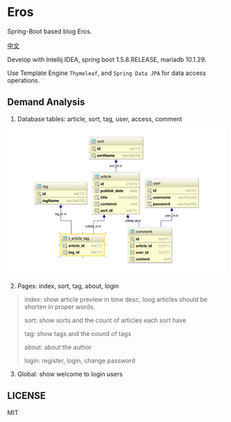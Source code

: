 # Eros

Spring-Boot based blog Eros. 

[中文](README_zh.md)

Develop with Intellij IDEA, spring boot 1.5.8.RELEASE, mariadb 10.1.29.

Use Template Engine `Thymeleaf`, and `Spring Data JPA` for data access operations.

## Demand Analysis

1. Database tables: article, sort, tag, user, access, comment

![Database Diagram](Images/database.png)

2. Pages: index, sort, tag, about, login

> index: show article preview in time desc, loog articles should be shorten in proper words.
>
> sort: show sorts and the count of articles each sort have
>
> tag: show tags and the cound of tags
>
> about: about the author
>
> login: register, login, change password

3. Global: show welcome to login users

## LICENSE

MIT